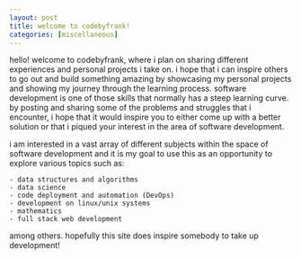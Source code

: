 ```yaml
---
layout: post
title: welcome to codebyfrank!
categories: [miscellaneous]
---
```

hello! welcome to codebyfrank, where i plan on sharing different experiences and personal projects i take on.  i hope that i can inspire others to go out and build something amazing by showcasing my personal projects and showing my journey through the learning process.  software development is one of those skills that normally has a steep learning curve.  by posting and sharing some of the problems and struggles that i encounter, i hope that it would inspire you to either come up with a better solution or that i piqued your interest in the area of software development.

i am interested in a vast array of different subjects within the space of software development and it is my goal to use this as an opportunity to explore various topics such as:

    - data structures and algorithms
    - data science
    - code deployment and automation (DevOps)
    - development on linux/unix systems
    - mathematics
    - full stack web development

among others.  hopefully this site does inspire somebody to take up development!
